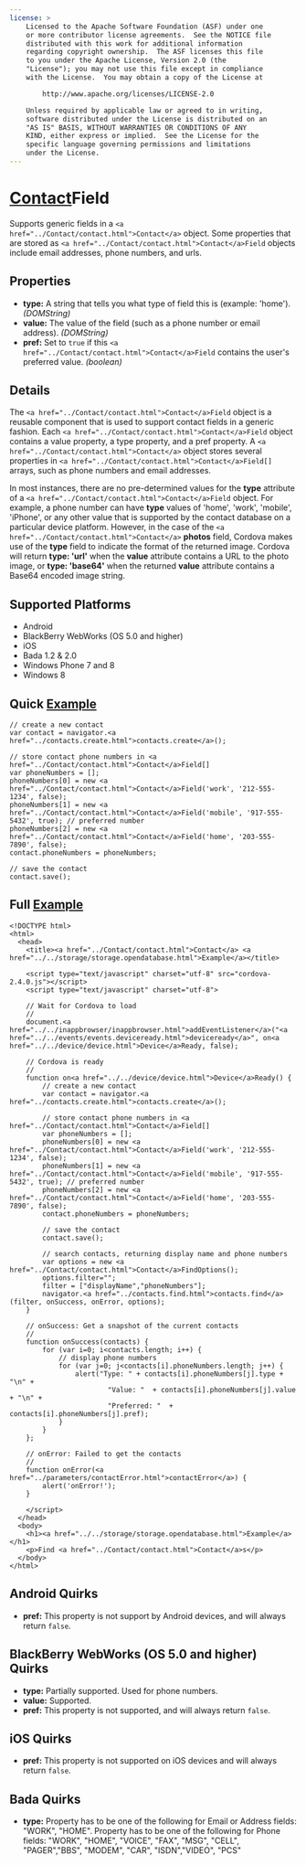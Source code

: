 ```yaml
---
license: >
    Licensed to the Apache Software Foundation (ASF) under one
    or more contributor license agreements.  See the NOTICE file
    distributed with this work for additional information
    regarding copyright ownership.  The ASF licenses this file
    to you under the Apache License, Version 2.0 (the
    "License"); you may not use this file except in compliance
    with the License.  You may obtain a copy of the License at

        http://www.apache.org/licenses/LICENSE-2.0

    Unless required by applicable law or agreed to in writing,
    software distributed under the License is distributed on an
    "AS IS" BASIS, WITHOUT WARRANTIES OR CONDITIONS OF ANY
    KIND, either express or implied.  See the License for the
    specific language governing permissions and limitations
    under the License.
---
```


<a href="../Contact/contact.html">Contact</a>Field
============

Supports generic fields in a `<a href="../Contact/contact.html">Contact</a>` object.  Some properties that are stored as `<a href="../Contact/contact.html">Contact</a>Field` objects include email addresses, phone numbers, and urls.

Properties
----------

- __type:__ A string that tells you what type of field this is (example: 'home'). _(DOMString)_
- __value:__ The value of the field (such as a phone number or email address). _(DOMString)_
- __pref:__ Set to `true` if this `<a href="../Contact/contact.html">Contact</a>Field` contains the user's preferred value. _(boolean)_

Details
-------

The `<a href="../Contact/contact.html">Contact</a>Field` object is a reusable component that is used to support contact fields in a generic fashion.  Each `<a href="../Contact/contact.html">Contact</a>Field` object contains a value property, a type property, and a pref property.  A `<a href="../Contact/contact.html">Contact</a>` object stores several properties in `<a href="../Contact/contact.html">Contact</a>Field[]` arrays, such as phone numbers and email addresses.

In most instances, there are no pre-determined values for the __type__ attribute of a `<a href="../Contact/contact.html">Contact</a>Field` object.  For example, a phone number can have __type__ values of 'home', 'work', 'mobile', 'iPhone', or any other value that is supported by the contact database on a particular device platform.  However, in the case of the `<a href="../Contact/contact.html">Contact</a>` __photos__ field, Cordova makes use of the __type__ field to indicate the format of the returned image.  Cordova will return __type: 'url'__ when the __value__ attribute contains a URL to the photo image, or __type: 'base64'__ when the returned __value__ attribute contains a Base64 encoded image string.

Supported Platforms
-------------------

- Android
- BlackBerry WebWorks (OS 5.0 and higher)
- iOS
- Bada 1.2 & 2.0
- Windows Phone 7 and 8
- Windows 8

Quick <a href="../../storage/storage.opendatabase.html">Example</a>
-------------

	// create a new contact
	var contact = navigator.<a href="../contacts.create.html">contacts.create</a>();
	
	// store contact phone numbers in <a href="../Contact/contact.html">Contact</a>Field[]
	var phoneNumbers = [];
	phoneNumbers[0] = new <a href="../Contact/contact.html">Contact</a>Field('work', '212-555-1234', false);
	phoneNumbers[1] = new <a href="../Contact/contact.html">Contact</a>Field('mobile', '917-555-5432', true); // preferred number
	phoneNumbers[2] = new <a href="../Contact/contact.html">Contact</a>Field('home', '203-555-7890', false);
	contact.phoneNumbers = phoneNumbers;
	
	// save the contact
	contact.save();

Full <a href="../../storage/storage.opendatabase.html">Example</a>
------------

    <!DOCTYPE html>
    <html>
      <head>
        <title><a href="../Contact/contact.html">Contact</a> <a href="../../storage/storage.opendatabase.html">Example</a></title>

        <script type="text/javascript" charset="utf-8" src="cordova-2.4.0.js"></script>
        <script type="text/javascript" charset="utf-8">

        // Wait for Cordova to load
        //
        document.<a href="../../inappbrowser/inappbrowser.html">addEventListener</a>("<a href="../../events/events.deviceready.html">deviceready</a>", on<a href="../../device/device.html">Device</a>Ready, false);

        // Cordova is ready
        //
        function on<a href="../../device/device.html">Device</a>Ready() {
			// create a new contact
			var contact = navigator.<a href="../contacts.create.html">contacts.create</a>();

			// store contact phone numbers in <a href="../Contact/contact.html">Contact</a>Field[]
			var phoneNumbers = [];
			phoneNumbers[0] = new <a href="../Contact/contact.html">Contact</a>Field('work', '212-555-1234', false);
			phoneNumbers[1] = new <a href="../Contact/contact.html">Contact</a>Field('mobile', '917-555-5432', true); // preferred number
			phoneNumbers[2] = new <a href="../Contact/contact.html">Contact</a>Field('home', '203-555-7890', false);
			contact.phoneNumbers = phoneNumbers;

			// save the contact
			contact.save();

			// search contacts, returning display name and phone numbers
			var options = new <a href="../Contact/contact.html">Contact</a>FindOptions();
			options.filter="";
			filter = ["displayName","phoneNumbers"];
			navigator.<a href="../contacts.find.html">contacts.find</a>(filter, onSuccess, onError, options);
        }
    
        // onSuccess: Get a snapshot of the current contacts
        //
		function onSuccess(contacts) {
			for (var i=0; i<contacts.length; i++) {
				// display phone numbers
				for (var j=0; j<contacts[i].phoneNumbers.length; j++) {
					alert("Type: " + contacts[i].phoneNumbers[j].type + "\n" + 
							"Value: "  + contacts[i].phoneNumbers[j].value + "\n" + 
							"Preferred: "  + contacts[i].phoneNumbers[j].pref);
				}
			}
		};
    
        // onError: Failed to get the contacts
        //
        function onError(<a href="../parameters/contactError.html">contactError</a>) {
            alert('onError!');
        }

        </script>
      </head>
      <body>
        <h1><a href="../../storage/storage.opendatabase.html">Example</a></h1>
        <p>Find <a href="../Contact/contact.html">Contact</a>s</p>
      </body>
    </html>

Android Quirks
--------------

- __pref:__ This property is not support by Android devices, and will always return `false`.

BlackBerry WebWorks (OS 5.0 and higher) Quirks
--------------------------------------------

- __type:__ Partially supported.  Used for phone numbers.
- __value:__ Supported.
- __pref:__ This property is not supported, and will always return `false`.

iOS Quirks
-----------
- __pref:__ This property is not supported on iOS devices and will always return `false`.

Bada Quirks
-----------
- __type:__ Property has to be one of the following for Email or Address fields: "WORK", "HOME". Property has to be one of the following for Phone fields: "WORK", "HOME", "VOICE", "FAX", "MSG", "CELL", "PAGER","BBS", "MODEM", "CAR", "ISDN","VIDEO", "PCS"
